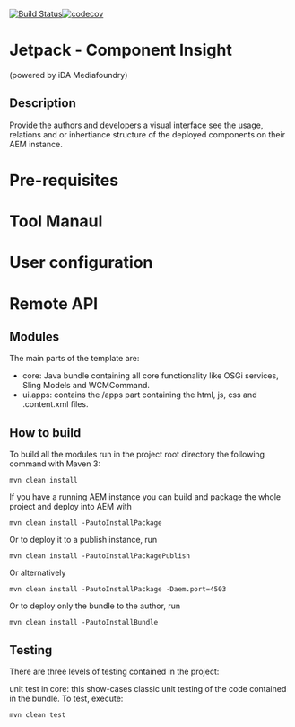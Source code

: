 [![Build Status](https://travis-ci.org/ida-mediafoundry/jetpack-component-insight.svg?branch=master)](https://travis-ci.org/ida-mediafoundry/jetpack-component-insight)[![codecov](https://codecov.io/gh/ida-mediafoundry/jetpack-component-insight/branch/master/graph/badge.svg)](https://codecov.io/gh/ida-mediafoundry/jetpack-component-insight)

# Jetpack - Component Insight
(powered by iDA Mediafoundry)

## Description

Provide the authors and developers a visual interface see the usage, relations and or inhertiance structure of the deployed components on their AEM instance.

# Pre-requisites

# Tool Manaul

# User configuration

# Remote API


## Modules

The main parts of the template are:

* core: Java bundle containing all core functionality like OSGi services, Sling Models and WCMCommand.
* ui.apps: contains the /apps part containing the html, js, css and .content.xml files.

## How to build

To build all the modules run in the project root directory the following command with Maven 3:

    mvn clean install

If you have a running AEM instance you can build and package the whole project and deploy into AEM with  

    mvn clean install -PautoInstallPackage
    
Or to deploy it to a publish instance, run

    mvn clean install -PautoInstallPackagePublish
    
Or alternatively

    mvn clean install -PautoInstallPackage -Daem.port=4503

Or to deploy only the bundle to the author, run

    mvn clean install -PautoInstallBundle

## Testing

There are three levels of testing contained in the project:

unit test in core: this show-cases classic unit testing of the code contained in the bundle. To test, execute:

    mvn clean test

